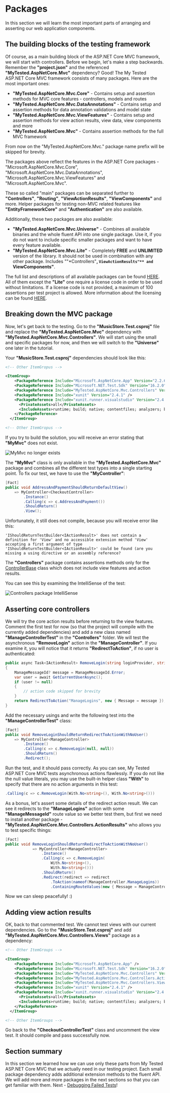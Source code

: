 # Packages

In this section we will learn the most important parts of arranging and asserting our web application components.

## The building blocks of the testing framework

Of course, as a main building block of the ASP.NET Core MVC framework, we will start with controllers. Before we begin, let's make a step backwards. Remember the **"project.json"** and the referenced **"MyTested.AspNetCore.Mvc"** dependency? Good! The My Tested ASP.NET Core MVC framework consists of many packages. Here are the most important ones:

 - **"MyTested.AspNetCore.Mvc.Core"** - Contains setup and assertion methods for MVC core features - controllers, models and routes
 - **"MyTested.AspNetCore.Mvc.DataAnnotations"** - Contains setup and assertion methods for data annotation validations and model state
 - **"MyTested.AspNetCore.Mvc.ViewFeatures"** - Contains setup and assertion methods for view action results, view data, view components and more
 - **"MyTested.AspNetCore.Mvc"** - Contains assertion methods for the full MVC framework 
 
From now on the "MyTested.AspNetCore.Mvc." package name prefix will be skipped for brevity.
 
The packages above reflect the features in the ASP.NET Core packages - "Microsoft.AspNetCore.Mvc.Core", "Microsoft.AspNetCore.Mvc.DataAnnotations", "Microsoft.AspNetCore.Mvc.ViewFeatures" and "Microsoft.AspNetCore.Mvc".

These so called "main" packages can be separated further to **"Controllers"**, **"Routing"**, **"ViewActionResults"**, **"ViewComponents"** and more. Helper packages for testing non-MVC related features like **"EntityFrameworkCore"** and **"Authentication"** are also available.

Additionally, these two packages are also available:

 - **"MyTested.AspNetCore.Mvc.Universe"** - Combines all available binaries and the whole fluent API into one single package. Use it, if you do not want to include specific smaller packages and want to have every feature available.
 - **"MyTested.AspNetCore.Mvc.Lite"** - Completely **FREE** and **UNLIMITED** version of the library. It should not be used in combination with any other package. Includes ""*Controllers"**, `ViewActionResults"** and `ViewComponents"**.

The full list and descriptions of all available packages can be found [HERE](/guide/packages.html). All of them except the **"Lite"** one require a license code in order to be used without limitations. If a license code is not provided, a maximum of 100 assertions per test project is allowed. More information about the licensing can be found [HERE](/guide/licensing.html).

## Breaking down the MVC package

Now, let's get back to the testing. Go to the **"MusicStore.Test.csproj"** file and replace the **"MyTested.AspNetCore.Mvc"** dependency with **"MyTested.AspNetCore.Mvc.Controllers"**. We will start using the small and specific packages for now, and then we will switch to the **"Universe"** one later in the tutorial.

Your **"MusicStore.Test.csproj"** dependencies should look like this:

```xml
<!-- Other ItemGropus -->

<ItemGroup>
    <PackageReference Include="Microsoft.AspNetCore.App" Version="2.2.6" />
    <PackageReference Include="Microsoft.NET.Test.Sdk" Version="16.2.0" />
    <PackageReference Include="MyTested.AspNetCore.Mvc.Controllers" Version="2.2.0" />
    <PackageReference Include="xunit" Version="2.4.1" />
    <PackageReference Include="xunit.runner.visualstudio" Version="2.4.1">
      <PrivateAssets>all</PrivateAssets>
      <IncludeAssets>runtime; build; native; contentfiles; analyzers; buildtransitive</IncludeAssets>
    </PackageReference>
  </ItemGroup>

<!-- Other ItemGropus -->
```

If you try to build the solution, you will receive an error stating that **"MyMvc"** does not exist.

<img src="/images/tutorial/mymvcdoesnotexist.jpg" alt="MyMvc no longer exists" />

The **"MyMvc"** class is only available in the **"MyTested.AspNetCore.Mvc"** package and combines all the different test types into a single starting point. To fix our test, we have to use the **"MyController"**:

```c#
[Fact]
public void AddressAndPaymentShouldReturnDefaultView()
    => MyController<CheckoutController>
        .Instance()
        .Calling(c => c.AddressAndPayment())
        .ShouldReturn()
        .View();
```

Unfortunately, it still does not compile, because you will receive error like this:
```text
'IShouldReturnTestBuilder<IActionResult>' does not contain a definition for 'View' and no accessible extension method 'View' accepting a first argument of type 'IShouldReturnTestBuilder<IActionResult>' could be found (are you missing a using directive or an assembly reference?
```
The **"Controllers"** package contains assertions methods only for the [ControllerBase](https://github.com/aspnet/Mvc/blob/dev/src/Microsoft.AspNetCore.Mvc.Core/ControllerBase.cs) class which does not include view features and action results.

You can see this by examining the IntelliSense of the test:

<img src="/images/tutorial/coreintellisense.jpg" alt="Controllers package IntelliSense" />

## Asserting core controllers

We will try the core action results before returning to the view features. Comment the first test for now (so that the project will compile with the currently added dependencies) and add a new class named **"ManageControllerTest"** in the **"Controllers"** folder. We will test the asynchronous **"RemoveLogin"** action in the **"ManageController"**. If you examine it, you will notice that it returns **"RedirectToAction"**, if no user is authenticated:

```c#
public async Task<IActionResult> RemoveLogin(string loginProvider, string providerKey)
{
	ManageMessageId? message = ManageMessageId.Error;
	var user = await GetCurrentUserAsync();
	if (user != null)
	{
		// action code skipped for brevity
	}
	return RedirectToAction("ManageLogins", new { Message = message });
}
```

Add the necessary usings and write the following test into the **"ManageControllerTest"** class:

```c#
[Fact]
public void RemoveLoginShouldReturnRedirectToActionWithNoUser()
    => MyController<ManageController>
        .Instance()
        .Calling(c => c.RemoveLogin(null, null))
        .ShouldReturn()
        .Redirect();
```

Run the test, and it should pass correctly. As you can see, My Tested ASP.NET Core MVC tests asynchronous actions flawlessly. If you do not like the null value literals, you may use the built-in helper class **"With"** to specify that there are no action arguments in this test:

```c#
.Calling(c => c.RemoveLogin(With.No<string>(), With.No<string>()))
```

As a bonus, let's assert some details of the redirect action result. We can see it redirects to the **"ManageLogins"** action with some **"ManageMessageId"** route value so we better test them, but first we need to install another package -  **"MyTested.AspNetCore.Mvc.Controllers.ActionResults"** who allows you to test specific things:

```c#
[Fact]
public void RemoveLoginShouldReturnRedirectToActionWithNoUser()
            => MyController<ManageController>
                .Instance()
                .Calling(c => c.RemoveLogin(
                    With.No<string>(),
                    With.No<string>()))
                .ShouldReturn()
                .Redirect(redirect => redirect
                    .ToAction(nameof(ManageController.ManageLogins))
                    .ContainingRouteValues(new { Message = ManageController.ManageMessageId.Error }));
```

Now we can sleep peacefully! :)

## Adding view action results

OK, back to that commented test. We cannot test views with our current dependencies. Go to the **"MusicStore.Test.csproj"** and add **"MyTested.AspNetCore.Mvc.Controllers.Views"** package as a dependency:

```xml
<!-- Other ItemGroups -->

<ItemGroup>
    <PackageReference Include="Microsoft.AspNetCore.App" />
    <PackageReference Include="Microsoft.NET.Test.Sdk" Version="16.2.0" />
    <PackageReference Include="MyTested.AspNetCore.Mvc.Controllers" Version="2.2.0" />
    <PackageReference Include="MyTested.AspNetCore.Mvc.Controllers.ActionResults" Version="2.2.0" />
    <PackageReference Include="MyTested.AspNetCore.Mvc.Controllers.Views" Version="2.2.0" />
    <PackageReference Include="xunit" Version="2.4.1" />
    <PackageReference Include="xunit.runner.visualstudio" Version="2.4.1">
      <PrivateAssets>all</PrivateAssets>
      <IncludeAssets>runtime; build; native; contentfiles; analyzers; buildtransitive</IncludeAssets>
    </PackageReference>
  </ItemGroup>

<!-- Other ItemGroups -->
```

Go back to the **"CheckoutControllerTest"** class and uncomment the view test. It should compile and pass successfully now.

## Section summary

In this section we learned how we can use only these parts from My Tested ASP.NET Core MVC that we actually need in our testing project. Each small package dependency adds additional extension methods to the fluent API. We will add more and more packages in the next sections so that you can get familiar with them. Next - [Debugging Failed Tests](/tutorial/debugging.html)!